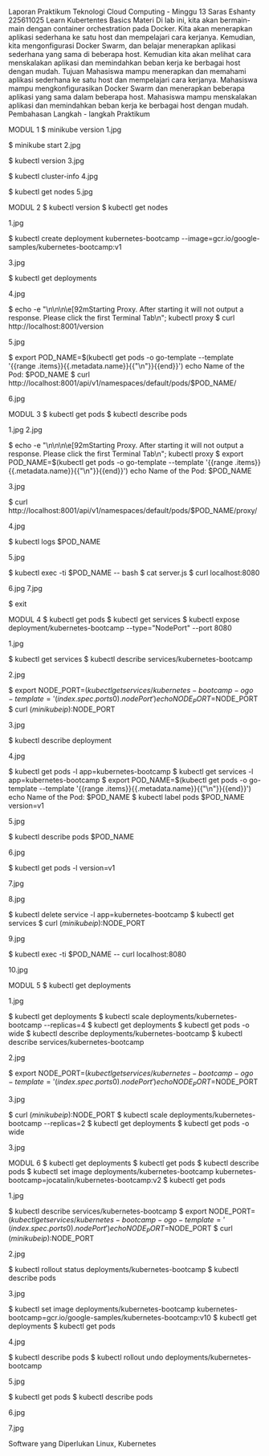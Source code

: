 Laporan Praktikum Teknologi Cloud Computing - Minggu 13
Saras Eshanty
225611025
Learn Kubertentes Basics
Materi
Di lab ini, kita akan bermain-main dengan container orchestration pada Docker. Kita akan menerapkan aplikasi sederhana ke satu host dan mempelajari cara kerjanya. Kemudian, kita mengonfigurasi Docker Swarm, dan belajar menerapkan aplikasi sederhana yang sama di beberapa host. Kemudian kita akan melihat cara menskalakan aplikasi dan memindahkan beban kerja ke berbagai host dengan mudah.
Tujuan
Mahasiswa mampu menerapkan dan memahami aplikasi sederhana ke satu host dan mempelajari cara kerjanya.
Mahasiswa mampu mengkonfigurasikan Docker Swarm dan menerapkan beberapa aplikasi yang sama dalam beberapa host.
Mahasiswa mampu menskalakan aplikasi dan memindahkan beban kerja ke berbagai host dengan mudah.
Pembahasan
Langkah - langkah Praktikum

MODUL 1
$ minikube version
1.jpg

$ minikube start
2.jpg

$ kubectl version
3.jpg

$ kubectl cluster-info
4.jpg

$ kubectl get nodes
5.jpg

MODUL 2
$ kubectl version $ kubectl get nodes

1.jpg

$ kubectl create deployment kubernetes-bootcamp --image=gcr.io/google-samples/kubernetes-bootcamp:v1

3.jpg

$ kubectl get deployments

4.jpg

$ echo -e "\n\n\n\e[92mStarting Proxy. After starting it will not output a response. Please click the first Terminal Tab\n"; kubectl proxy $ curl http://localhost:8001/version

5.jpg

$ export POD_NAME=$(kubectl get pods -o go-template --template '{{range .items}}{{.metadata.name}}{{"\n"}}{{end}}') echo Name of the Pod: $POD_NAME $ curl http://localhost:8001/api/v1/namespaces/default/pods/$POD_NAME/

6.jpg

MODUL 3
$ kubectl get pods $ kubectl describe pods

1.jpg 2.jpg

$ echo -e "\n\n\n\e[92mStarting Proxy. After starting it will not output a response. Please click the first Terminal Tab\n"; kubectl proxy $ export POD_NAME=$(kubectl get pods -o go-template --template '{{range .items}}{{.metadata.name}}{{"\n"}}{{end}}') echo Name of the Pod: $POD_NAME

3.jpg

$ curl http://localhost:8001/api/v1/namespaces/default/pods/$POD_NAME/proxy/

4.jpg

$ kubectl logs $POD_NAME

5.jpg

$ kubectl exec -ti $POD_NAME -- bash $ cat server.js $ curl localhost:8080

6.jpg 7.jpg

$ exit

MODUL 4
$ kubectl get pods $ kubectl get services $ kubectl expose deployment/kubernetes-bootcamp --type="NodePort" --port 8080

1.jpg

$ kubectl get services $ kubectl describe services/kubernetes-bootcamp

2.jpg

$ export NODE_PORT=$(kubectl get services/kubernetes-bootcamp -o go-template='{{(index .spec.ports 0).nodePort}}') echo NODE_PORT=$NODE_PORT $ curl $(minikube ip):$NODE_PORT

3.jpg

$ kubectl describe deployment

4.jpg

$ kubectl get pods -l app=kubernetes-bootcamp $ kubectl get services -l app=kubernetes-bootcamp $ export POD_NAME=$(kubectl get pods -o go-template --template '{{range .items}}{{.metadata.name}}{{"\n"}}{{end}}') echo Name of the Pod: $POD_NAME $ kubectl label pods $POD_NAME version=v1

5.jpg

$ kubectl describe pods $POD_NAME

6.jpg

$ kubectl get pods -l version=v1

7.jpg

8.jpg

$ kubectl delete service -l app=kubernetes-bootcamp $ kubectl get services $ curl $(minikube ip):$NODE_PORT

9.jpg

$ kubectl exec -ti $POD_NAME -- curl localhost:8080

10.jpg

MODUL 5
$ kubectl get deployments

1.jpg

$ kubectl get deployments $ kubectl scale deployments/kubernetes-bootcamp --replicas=4 $ kubectl get deployments $ kubectl get pods -o wide $ kubectl describe deployments/kubernetes-bootcamp $ kubectl describe services/kubernetes-bootcamp

2.jpg

$ export NODE_PORT=$(kubectl get services/kubernetes-bootcamp -o go-template='{{(index .spec.ports 0).nodePort}}') echo NODE_PORT=$NODE_PORT

3.jpg

$ curl $(minikube ip):$NODE_PORT $ kubectl scale deployments/kubernetes-bootcamp --replicas=2 $ kubectl get deployments $ kubectl get pods -o wide

3.jpg

MODUL 6
$ kubectl get deployments $ kubectl get pods $ kubectl describe pods $ kubectl set image deployments/kubernetes-bootcamp kubernetes-bootcamp=jocatalin/kubernetes-bootcamp:v2 $ kubectl get pods

1.jpg

$ kubectl describe services/kubernetes-bootcamp $ export NODE_PORT=$(kubectl get services/kubernetes-bootcamp -o go-template='{{(index .spec.ports 0).nodePort}}') echo NODE_PORT=$NODE_PORT $ curl $(minikube ip):$NODE_PORT

2.jpg

$ kubectl rollout status deployments/kubernetes-bootcamp $ kubectl describe pods

3.jpg

$ kubectl set image deployments/kubernetes-bootcamp kubernetes-bootcamp=gcr.io/google-samples/kubernetes-bootcamp:v10 $ kubectl get deployments $ kubectl get pods

4.jpg

$ kubectl describe pods $ kubectl rollout undo deployments/kubernetes-bootcamp

5.jpg

$ kubectl get pods $ kubectl describe pods

6.jpg

7.jpg

Software yang Diperlukan
Linux, Kubernetes


